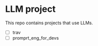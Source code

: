 # LLM project  

This repo contains projects that use LLMs.  

- [ ] trav  
- [ ] promprt_eng_for_devs  
